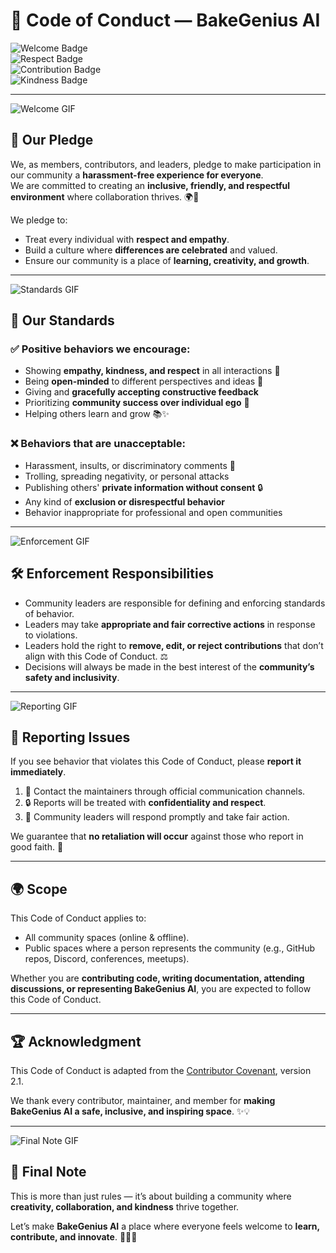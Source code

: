 # 🌱 Code of Conduct — BakeGenius AI  

![Welcome Badge](https://img.shields.io/badge/Community-Welcoming-brightgreen?style=for-the-badge)  
![Respect Badge](https://img.shields.io/badge/Respect-Everyone-blueviolet?style=for-the-badge)  
![Contribution Badge](https://img.shields.io/badge/Contributions-Encouraged-orange?style=for-the-badge)  
![Kindness Badge](https://img.shields.io/badge/Be-Kind-ff69b4?style=for-the-badge)  

---

![Welcome GIF](https://media.giphy.com/media/v1.Y2lkPTc5MGI3NjExc3Jjejk5b2VvamJzZ2FtMzJvZzUyOTlmbmw2bTVxaWhyNHFkYjU3cCZlcD12MV9naWZzX3NlYXJjaCZjdD1n/Z0lWsgfBeuv60/giphy.gif)  

## 🤝 Our Pledge  

We, as members, contributors, and leaders, pledge to make participation in our community a **harassment-free experience for everyone**.  
We are committed to creating an **inclusive, friendly, and respectful environment** where collaboration thrives. 🌍💜  

We pledge to:  
- Treat every individual with **respect and empathy**.  
- Build a culture where **differences are celebrated** and valued.  
- Ensure our community is a place of **learning, creativity, and growth**.  

---

![Standards GIF](https://media.giphy.com/media/v1.Y2lkPWVjZjA1ZTQ3aXRiaTZ6ZGtoeTlsNjhkOHFjdmZremtoOHVsNG1qaXNxMWQ4NG5udSZlcD12MV9naWZzX3NlYXJjaCZjdD1n/iYdrGlHbC0cAMwqfsL/giphy.gif)  

## 🌟 Our Standards  

### ✅ Positive behaviors we encourage:  
- Showing **empathy, kindness, and respect** in all interactions 🤗  
- Being **open-minded** to different perspectives and ideas 🌈  
- Giving and **gracefully accepting constructive feedback**  
- Prioritizing **community success over individual ego** 💪  
- Helping others learn and grow 📚✨  

### ❌ Behaviors that are unacceptable:  
- Harassment, insults, or discriminatory comments 🚫  
- Trolling, spreading negativity, or personal attacks  
- Publishing others' **private information without consent** 🔒  
- Any kind of **exclusion or disrespectful behavior**  
- Behavior inappropriate for professional and open communities  

---

![Enforcement GIF](https://media3.giphy.com/media/v1.Y2lkPTc5MGI3NjExZXprMGp0YWJsaDNmZXZmdzduOHY4aHFjNTNtYW42eHN6b2dlazRicCZlcD12MV9pbnRlcm5hbF9naWZfYnlfaWQmY3Q9Zw/L1R1tvI9svkIWwpVYr/giphy.gif)  

## 🛠️ Enforcement Responsibilities  

- Community leaders are responsible for defining and enforcing standards of behavior.  
- Leaders may take **appropriate and fair corrective actions** in response to violations.  
- Leaders hold the right to **remove, edit, or reject contributions** that don’t align with this Code of Conduct. ⚖️  
- Decisions will always be made in the best interest of the **community’s safety and inclusivity**.  

---

![Reporting GIF](https://media.giphy.com/media/v1.Y2lkPTc5MGI3NjExZzk0cm5zdjV5bHE2b3hlcDNqb2VxbG5naGU3bzIxcjRzejQzcWk0cyZlcD12MV9naWZzX3NlYXJjaCZjdD1n/qgQUggAC3Pfv687qPC/giphy.gif)  

## 📢 Reporting Issues  

If you see behavior that violates this Code of Conduct, please **report it immediately**.  

1. 📨 Contact the maintainers through official communication channels.  
2. 🔒 Reports will be treated with **confidentiality and respect**.  
3. 🚀 Community leaders will respond promptly and take fair action.  

We guarantee that **no retaliation will occur** against those who report in good faith. 🙌  

---

## 🌍 Scope  

This Code of Conduct applies to:  
- All community spaces (online & offline).  
- Public spaces where a person represents the community (e.g., GitHub repos, Discord, conferences, meetups).  

Whether you are **contributing code, writing documentation, attending discussions, or representing BakeGenius AI**, you are expected to follow this Code of Conduct.  

---

## 🏆 Acknowledgment  

This Code of Conduct is adapted from the [Contributor Covenant](https://www.contributor-covenant.org/), version 2.1.  

We thank every contributor, maintainer, and member for **making BakeGenius AI a safe, inclusive, and inspiring space**. ✨💡  

---

![Final Note GIF](https://media.giphy.com/media/v1.Y2lkPWVjZjA1ZTQ3ZzdpMHNzamV5bGl6cGs1NGZ6ajN5bDIxazlhdTJvdjByYjVnOHdrMyZlcD12MV9naWZzX3NlYXJjaCZjdD1n/ll61xC3gYPh7C5SPCU/giphy.gif)  

## 🎉 Final Note  

This is more than just rules — it’s about building a community where **creativity, collaboration, and kindness** thrive together.  

Let’s make **BakeGenius AI** a place where everyone feels welcome to **learn, contribute, and innovate**. 🍰🤖💡  
